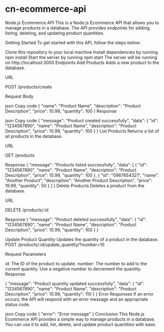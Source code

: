 # cn-ecommerce-api
Node.js Ecommerce API
This is a Node.js Ecommerce API that allows you to manage products in a database. The API provides endpoints for adding, listing, deleting, and updating product quantities.

Getting Started
To get started with this API, follow the steps below:

Clone this repository to your local machine
Install dependencies by running npm install
Start the server by running npm start
The server will be running on http://localhost:3000
Endpoints
Add Products
Adds a new product to the database.

URL

POST /products/create

Request Body

json
Copy code
{
    "name": "Product Name",
    "description": "Product Description",
    "price": 10.99,
    "quantity": 100
}
Response

json
Copy code
{
    "message": "Product created successfully",
    "data": {
        "id": "1234567890",
        "name": "Product Name",
        "description": "Product Description",
        "price": 10.99,
        "quantity": 100
    }
}
List Products
Returns a list of all products in the database.

URL

GET /products

Response
{
    "message": "Products listed successfully",
    "data": [
        {
            "id": "1234567890",
            "name": "Product Name",
            "description": "Product Description",
            "price": 10.99,
            "quantity": 100
        },
        {
            "id": "0987654321",
            "name": "Another Product",
            "description": "Another Product Description",
            "price": 19.99,
            "quantity": 50
        }
    ]
}
Delete Products
Deletes a product from the database.

URL

DELETE /products/:id

Response
{
    "message": "Product deleted successfully",
    "data": {
        "id": "1234567890",
        "name": "Product Name",
        "description": "Product Description",
        "price": 10.99,
        "quantity": 100
    }
}

Update Product Quantity
Updates the quantity of a product in the database.
POST /products/:id/update_quantity/?number=10

Request Parameters

id: The ID of the product to update.
number: The number to add to the current quantity. Use a negative number to decrement the quantity.
Response


{
    "message": "Product quantity updated successfully",
    "data": {
        "id": "1234567890",
        "name": "Product Name",
        "description": "Product Description",
        "price": 10.99,
        "quantity": 110
    }
}
Error Responses
If an error occurs, the API will respond with an error message and an appropriate status code.

json
Copy code
{
    "error": "Error message"
}
Conclusion
This Node.js Ecommerce API provides a simple way to manage products in a database. You can use it to add, list, delete, and update product quantities with ease.
